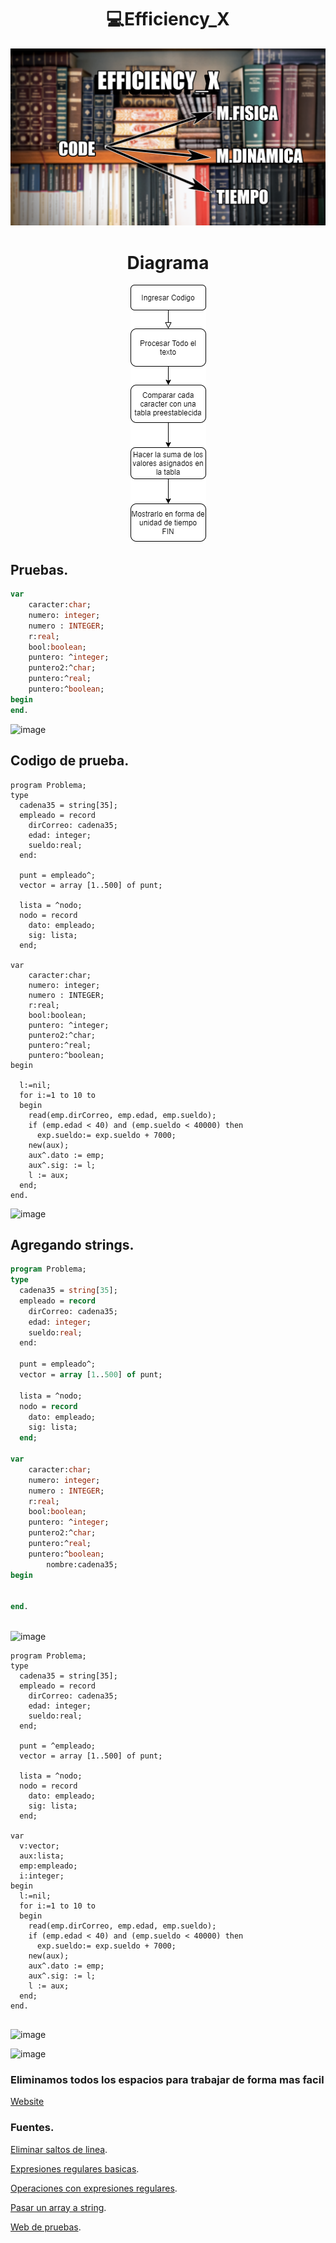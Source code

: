 <h1 align="center"> 💻Efficiency_X </h1>

<div align="center">
<img src="Img/2.png"/>
 </div>

<h1 align="center"> Diagrama </h1>

<div align="center">
<img src="Img/1.png"/>
 </div>


## Pruebas.
```Pascal
var
	caracter:char;
	numero: integer;
	numero : INTEGER;
	r:real;
	bool:boolean;
	puntero: ^integer;
	puntero2:^char;
	puntero:^real;
	puntero:^boolean;
begin
end.
```
![image](https://user-images.githubusercontent.com/55964635/129513229-2f79a29e-efc9-4172-9af1-8f1ca8f145e8.png)

## Codigo de prueba.

```Pas
program Problema;
type
  cadena35 = string[35];
  empleado = record
    dirCorreo: cadena35;
    edad: integer;
    sueldo:real;
  end:
  
  punt = empleado^;
  vector = array [1..500] of punt;
  
  lista = ^nodo;
  nodo = record
    dato: empleado;
    sig: lista;
  end;
  
var
	caracter:char;
	numero: integer;
	numero : INTEGER;
	r:real;
	bool:boolean;
	puntero: ^integer;
	puntero2:^char;
	puntero:^real;
	puntero:^boolean;
begin

  l:=nil;
  for i:=1 to 10 to 
  begin
    read(emp.dirCorreo, emp.edad, emp.sueldo);
    if (emp.edad < 40) and (emp.sueldo < 40000) then
      exp.sueldo:= exp.sueldo + 7000;
    new(aux); 
    aux^.dato := emp;
    aux^.sig: := l;
    l := aux;    
  end;
end.

```

![image](https://user-images.githubusercontent.com/55964635/129676115-ea422097-595c-4da9-82bf-172e33360657.png)

## Agregando strings.

```Pascal
program Problema;
type
  cadena35 = string[35];
  empleado = record
    dirCorreo: cadena35;
    edad: integer;
    sueldo:real;
  end:
  
  punt = empleado^;
  vector = array [1..500] of punt;
  
  lista = ^nodo;
  nodo = record
    dato: empleado;
    sig: lista;
  end;
  
var
	caracter:char;
	numero: integer;
	numero : INTEGER;
	r:real;
	bool:boolean;
	puntero: ^integer;
	puntero2:^char;
	puntero:^real;
	puntero:^boolean;
        nombre:cadena35;
begin

 
end.
  
```



![image](https://user-images.githubusercontent.com/55964635/130160452-cdcb94b5-15f2-4e5f-a1cf-7ad2d31a9757.png)



```Pas
program Problema;
type
  cadena35 = string[35];
  empleado = record
    dirCorreo: cadena35;
    edad: integer;
    sueldo:real;
  end;
  
  punt = ^empleado;
  vector = array [1..500] of punt;
  
  lista = ^nodo;
  nodo = record
    dato: empleado;
    sig: lista;
  end;
  
var
  v:vector;
  aux:lista;
  emp:empleado;
  i:integer;
begin
  l:=nil;
  for i:=1 to 10 to 
  begin
    read(emp.dirCorreo, emp.edad, emp.sueldo);
    if (emp.edad < 40) and (emp.sueldo < 40000) then
      exp.sueldo:= exp.sueldo + 7000;
    new(aux); 
    aux^.dato := emp;
    aux^.sig: := l;
    l := aux;    
  end;
end.
  

```

![image](https://user-images.githubusercontent.com/55964635/130385848-30fa0f2a-5882-4fc2-952c-7a2e68cdfb2c.png)

![image](https://user-images.githubusercontent.com/55964635/130385863-a6361ab6-02de-44b8-9eae-4c57c9b6652d.png)


### Eliminamos todos los espacios para trabajar de forma mas facil

[Website](https://fabian-martinez1.github.io/Efficiency_X/)

### Fuentes.
[Eliminar saltos de linea](https://www.it-swarm-es.com/es/javascript/como-eliminar-todos-los-saltos-de-linea-de-una-cadena/1066967721/).

[Expresiones regulares basicas](https://www.youtube.com/watch?v=KELZuuVPPT4).

[Operaciones con expresiones regulares](https://developer.mozilla.org/es/docs/Web/JavaScript/Guide/Regular_Expressions).

[Pasar un array a string](https://developer.mozilla.org/es/docs/Web/JavaScript/Reference/Global_Objects/Array/toString).

[Web de pruebas](https://regexr.com/).
